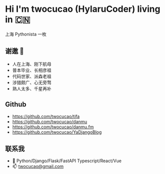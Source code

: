# Hi I'm twocucao (HylaruCoder) living in 🇨🇳

上海 Pythonista 一枚

## 谢邀 👋

- 人在上海、刚下航母
- 普本毕业、长相彦祖
- 代码世家、派森老祖
- 涉猎颇广、心无旁骛
- 熟人太多、千星再补

## Github

- https://github.com/twocucao/tifa
- https://github.com/twocucao/danmu
- https://github.com/twocucao/danmu.fm
- https://github.com/twocucao/YaDjangoBlog

## 联系我

- 🔭 Python/Django/Flask/FastAPI Typescript/React/Vue
- 📫 twocucao@gmail.com

